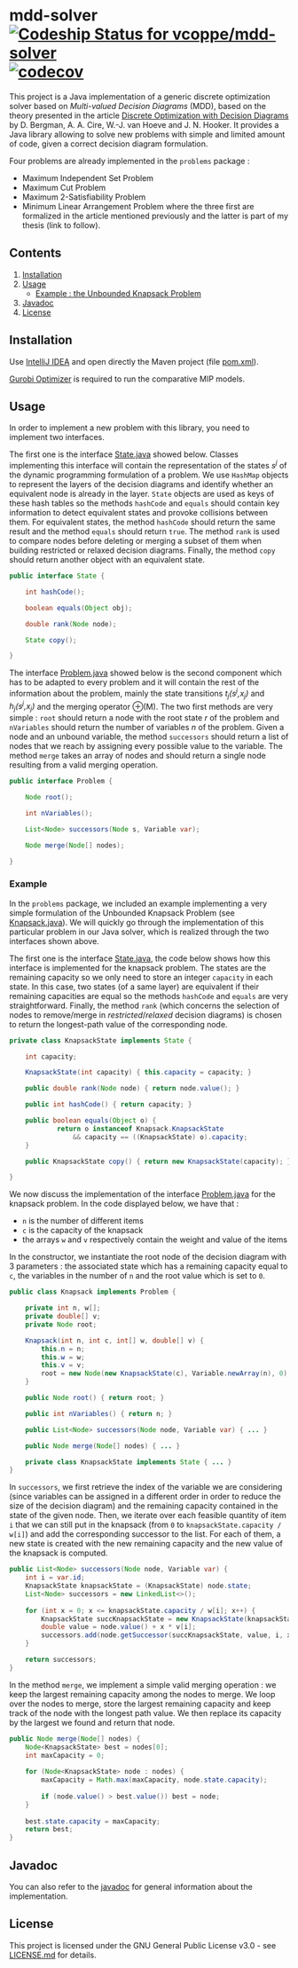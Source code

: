 # mdd-solver [![Codeship Status for vcoppe/mdd-solver](https://app.codeship.com/projects/12e85050-303f-0136-d8f8-0a3261184ed0/status?branch=master)](https://app.codeship.com/projects/288562) [![codecov](https://codecov.io/gh/vcoppe/mdd-solver/branch/master/graph/badge.svg)](https://codecov.io/gh/vcoppe/mdd-solver)

This project is a Java implementation of a generic discrete optimization solver based on *Multi-valued Decision Diagrams* (MDD), based on the theory presented in the article [Discrete Optimization with Decision Diagrams](https://www.andrew.cmu.edu/user/vanhoeve/papers/discrete_opt_with_DDs.pdf) by D. Bergman, A. A. Cire, W.-J. van Hoeve and J. N. Hooker. It provides a Java library allowing to solve new problems with simple and limited amount of code, given a correct decision diagram formulation. 

Four problems are already implemented in the `problems` package :
* Maximum Independent Set Problem
* Maximum Cut Problem
* Maximum 2-Satisfiability Problem
* Minimum Linear Arrangement Problem
where the three first are formalized in the article mentioned previously and the latter is part of my thesis (link to follow).

## Contents

1. [Installation](#installation)
2. [Usage](#usage)
    * [Example : the Unbounded Knapsack Problem](#example)
3. [Javadoc](#javadoc)
4. [License](#license)

## Installation
Use [IntelliJ IDEA](https://www.jetbrains.com/idea/) and open directly the Maven project (file [pom.xml](https://github.com/vcoppe/mdd-solver/blob/master/pom.xml)). 

[Gurobi Optimizer](http://www.gurobi.com/) is required to run the comparative MIP models.

## Usage

In order to implement a new problem with this library, you need to implement two interfaces.

The first one is the interface [State.java](https://github.com/vcoppe/mdd-solver/blob/master/src/main/java/mdd/State.java) showed below. Classes implementing this interface will contain the representation of the states *s<sup>j</sup>* of the dynamic programming formulation of a problem. We use `HashMap` objects to represent the layers of the decision diagrams and identify whether an equivalent node is already in the layer. `State` objects are used as keys of these hash tables so the methods `hashCode` and `equals` should contain key information to detect equivalent states and provoke collisions between them. For equivalent states, the method `hashCode` should return the same result and the method `equals` should return `true`. The method `rank` is used to compare nodes before deleting or merging a subset of them when building restricted or relaxed decision diagrams. Finally, the method `copy` should return another object with an equivalent state.
```java
public interface State {

    int hashCode();

    boolean equals(Object obj);

    double rank(Node node);

    State copy();

}
```

The interface [Problem.java](https://github.com/vcoppe/mdd-solver/blob/master/src/main/java/core/Problem.java) showed below is the second component which has to be adapted to every problem and it will contain the rest of the information about the problem, mainly the state transitions *t<sub>j</sub>(s<sup>j</sup>,x<sub>j</sub>)* and *h<sub>j</sub>(s<sup>j</sup>,x<sub>j</sub>)* and the merging operator ⊕(M). The two first methods are very simple : `root` should return a node with the root state *r* of the problem and `nVariables` should return the number of variables *n* of the problem. Given a node and an unbound variable, the method `successors` should return a list of nodes that we reach by assigning every possible value to the variable. The method `merge` takes an array of nodes and should return a single node resulting from a valid merging operation.
```java
public interface Problem {

    Node root();

    int nVariables();

    List<Node> successors(Node s, Variable var);

    Node merge(Node[] nodes);

}
```

### Example

In the `problems` package, we included an example implementing a very simple formulation of the Unbounded Knapsack Problem (see [Knapsack.java](https://github.com/vcoppe/mdd-solver/blob/master/src/main/java/problems/Knapsack.java)). We will quickly go through the implementation of this particular problem in our Java solver, which is realized through the two interfaces shown above.

The first one is the interface [State.java](https://github.com/vcoppe/mdd-solver/blob/master/src/main/java/mdd/State.java), the code below shows how this interface is implemented for the knapsack problem. The states are the remaining capacity so we only need to store an integer `capacity` in each state. In this case, two states (of a same layer) are equivalent if their remaining capacities are equal so the methods `hashCode` and `equals` are very straightforward. Finally, the method `rank` (which concerns the selection of nodes to remove/merge in *restricted*/*relaxed* decision diagrams) is chosen to return the longest-path value of the corresponding node.

```java
private class KnapsackState implements State {

    int capacity;

    KnapsackState(int capacity) { this.capacity = capacity; }

    public double rank(Node node) { return node.value(); }

    public int hashCode() { return capacity; }

    public boolean equals(Object o) {
            return o instanceof Knapsack.KnapsackState
                && capacity == ((KnapsackState) o).capacity;
    }

    public KnapsackState copy() { return new KnapsackState(capacity); }

}
```

We now discuss the implementation of the interface [Problem.java](https://github.com/vcoppe/mdd-solver/blob/master/src/main/java/core/Problem.java) for the knapsack problem. In the code displayed below, we have that :
* `n` is the number of different items
* `c` is the capacity of the knapsack 
* the arrays `w` and `v` respectively contain the weight and value of the items

In the constructor, we instantiate the root node of the decision diagram with 3 parameters : the associated state which has a remaining capacity equal to `c`, the variables in the number of `n` and the root value which is set to `0`.

```java
public class Knapsack implements Problem {

    private int n, w[];
    private double[] v;
    private Node root;

    Knapsack(int n, int c, int[] w, double[] v) {
        this.n = n;
        this.w = w;
        this.v = v;
        root = new Node(new KnapsackState(c), Variable.newArray(n), 0);
    }

    public Node root() { return root; }

    public int nVariables() { return n; }

    public List<Node> successors(Node node, Variable var) { ... }

    public Node merge(Node[] nodes) { ... }

    private class KnapsackState implements State { ... }
}

```

In `successors`, we first retrieve the index of the variable we are considering (since variables can be assigned in a different order in order to reduce the size of the decision diagram) and the remaining capacity contained in the state of the given node. Then, we iterate over each feasible quantity of item `i` that we can still put in the knapsack (from `0` to `knapsackState.capacity / w[i]`) and add the corresponding successor to the list. For each of them, a new state is created with the new remaining capacity and the new value of the knapsack is computed.

```java
public List<Node> successors(Node node, Variable var) {
    int i = var.id;
    KnapsackState knapsackState = (KnapsackState) node.state;
    List<Node> successors = new LinkedList<>();
    
    for (int x = 0; x <= knapsackState.capacity / w[i]; x++) {
        KnapsackState succKnapsackState = new KnapsackState(knapsackState.capacity - x * w[i]);
        double value = node.value() + x * v[i];
        successors.add(node.getSuccessor(succKnapsackState, value, i, x));
    }

    return successors;
}
```

In the method `merge`, we implement a simple valid merging operation : we keep the largest remaining capacity among the nodes to merge. We loop over the nodes to merge, store the largest remaining capacity and keep track of the node with the longest path value. We then replace its capacity by the largest we found and return that node.

```java
public Node merge(Node[] nodes) {
    Node<KnapsackState> best = nodes[0];
    int maxCapacity = 0;
    
    for (Node<KnapsackState> node : nodes) {
        maxCapacity = Math.max(maxCapacity, node.state.capacity);
        
        if (node.value() > best.value()) best = node;
    }
    
    best.state.capacity = maxCapacity;
    return best;
}
```

## Javadoc

You can also refer to the [javadoc](https://vcoppe.github.io/mdd-solver/) for general information about the implementation.

## License
This project is licensed under the GNU General Public License v3.0 - see [LICENSE.md](https://github.com/vcoppe/mdd-solver/blob/master/LICENSE.md) for details.
